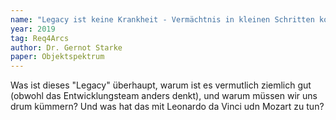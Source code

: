 ```yaml
---
name: "Legacy ist keine Krankheit - Vermächtnis in kleinen Schritten kontinuierlich fortentwickeln"
year: 2019
tag: Req4Arcs
author: Dr. Gernot Starke
paper: Objektspektrum
---
```

Was ist dieses "Legacy" überhaupt, warum ist es vermutlich ziemlich gut
(obwohl das Entwicklungsteam anders denkt), und warum müssen wir uns drum kümmern?
Und was hat das mit Leonardo da Vinci udn Mozart zu tun?